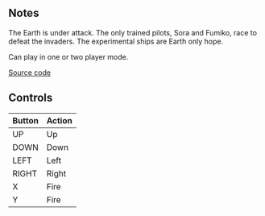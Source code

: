 ## Notes

The Earth is under attack. The only trained pilots, Sora and Fumiko, race to defeat the invaders. The experimental ships are Earth only hope.

Can play in one or two player mode.

[Source code]( https://github.com/dulsi/shippy1984)



## Controls

| Button | Action |
|--|--| 
|UP|Up|
|DOWN|Down|
|LEFT|Left|
|RIGHT|Right|
|X|Fire|
|Y|Fire|


